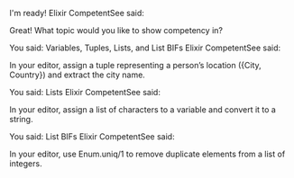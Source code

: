 I'm ready!
Elixir CompetentSee said:

Great! What topic would you like to show competency in?

You said:
Variables, Tuples, Lists, and List BIFs
Elixir CompetentSee said:

In your editor, assign a tuple representing a person’s location ({City, Country}) and extract the city name.

You said:
Lists
Elixir CompetentSee said:

In your editor, assign a list of characters to a variable and convert it to a string.

You said:
List BIFs
Elixir CompetentSee said:

In your editor, use Enum.uniq/1 to remove duplicate elements from a list of integers.